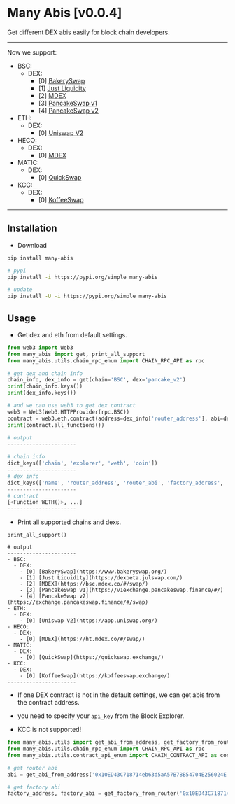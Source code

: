 # Many Abis [v0.0.4]

Get different DEX abis easily for block chain developers.

---

Now we support: 

- BSC:
  - DEX:
    - [0] [BakerySwap](https://www.bakeryswap.org/)
    - [1] [Just Liquidity](https://dexbeta.julswap.com/)
    - [2] [MDEX](https://bsc.mdex.co/#/swap/)
    - [3] [PancakeSwap v1](https://v1exchange.pancakeswap.finance/#/)
    - [4] [PancakeSwap v2](https://exchange.pancakeswap.finance/#/swap)
- ETH:
  - DEX:
    - [0] [Uniswap V2](https://app.uniswap.org/)
- HECO:
  - DEX:
    - [0] [MDEX](https://ht.mdex.co/#/swap/)
- MATIC:
  - DEX:
    - [0] [QuickSwap](https://quickswap.exchange/)
- KCC:
  - DEX:
    - [0] [KoffeeSwap](https://koffeeswap.exchange/)

---


## Installation

* Download

```bash
pip install many-abis

# pypi
pip install -i https://pypi.org/simple many-abis

# update
pip install -U -i https://pypi.org/simple many-abis
```

## Usage

* Get dex and eth from default settings.

```python
from web3 import Web3
from many_abis import get, print_all_support
from many_abis.utils.chain_rpc_enum import CHAIN_RPC_API as rpc

# get dex and chain info 
chain_info, dex_info = get(chain='BSC', dex='pancake_v2')
print(chain_info.keys())
print(dex_info.keys())

# and we can use web3 to get dex contract
web3 = Web3(Web3.HTTPProvider(rpc.BSC))
contract = web3.eth.contract(address=dex_info['router_address'], abi=dex_info['router_abi'])
print(contract.all_functions())

# output
----------------------

# chain info
dict_keys(['chain', 'explorer', 'weth', 'coin'])
----------------------
# dex info
dict_keys(['name', 'router_address', 'router_abi', 'factory_address', 'factory_abi', 'website'])
----------------------
# contract
[<Function WETH()>, ...]
----------------------
```

* Print all supported chains and dexs.

```
print_all_support()

# output
----------------------
- BSC:
  - DEX:
    - [0] [BakerySwap](https://www.bakeryswap.org/)
    - [1] [Just Liquidity](https://dexbeta.julswap.com/)
    - [2] [MDEX](https://bsc.mdex.co/#/swap/)
    - [3] [PancakeSwap v1](https://v1exchange.pancakeswap.finance/#/)
    - [4] [PancakeSwap v2](https://exchange.pancakeswap.finance/#/swap)
- ETH:
  - DEX:
    - [0] [Uniswap V2](https://app.uniswap.org/)
- HECO:
  - DEX:
    - [0] [MDEX](https://ht.mdex.co/#/swap/)
- MATIC:
  - DEX:
    - [0] [QuickSwap](https://quickswap.exchange/)
- KCC:
  - DEX:
    - [0] [KoffeeSwap](https://koffeeswap.exchange/)
----------------------
```

* If one DEX contract is not in the default settings, we can get abis from the contract address.

* you need to specify your `api_key` from the Block Explorer.

* KCC is not supported!

```python
from many_abis.utils import get_abi_from_address, get_factory_from_router
from many_abis.utils.chain_rpc_enum import CHAIN_RPC_API as rpc
from many_abis.utils.contract_api_enum import CHAIN_CONTRACT_API as contract_api

# get router abi
abi = get_abi_from_address('0x10ED43C718714eb63d5aA57B78B54704E256024E', 'YOUR_API_KEY', chain_api=contract_api.BSC))

# get factory abi
factory_address, factory_abi = get_factory_from_router('0x10ED43C718714eb63d5aA57B78B54704E256024E', 'YOUR_API_KEY', chain_api=contract_api.BSC, rpc=rpc.BSC)

```
